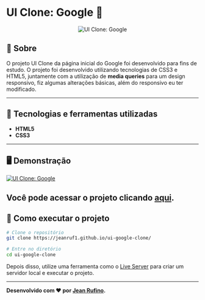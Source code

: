 # UI Clone: Google 🔎
<p align="center">
<img src="https://i.imgur.com/67rcyHB.png" alt="UI Clone: Google" title="UI Clone: Google">
</p>

## 📖 Sobre   
O projeto UI Clone da página inicial do Google foi desenvolvido para fins de estudo. O projeto foi desenvolvido utilizando tecnologias de CSS3 e HTML5, juntamente com a utilização de **media queries** para um design responsivo, fiz algumas alterações básicas, além do responsivo eu ter modificado.

---

## 🚀 Tecnologias e ferramentas utilizadas
 - **HTML5**
 - **CSS3**

---

## 🖥️ Demonstração
[![UI Clone: Google](https://imgur.com/aowJdYy "Clique para acessar o projeto")](https://devmagno.github.io/ui-clone-google/ "Clique para acessar o projeto")   

Você pode acessar o projeto clicando [aqui](https://devmagno.github.io/ui-clone-google/).
---

## 🔧 Como executar o projeto

```bash
# Clone o repositório
git clone https://jeanruf1.github.io/ui-google-clone/

# Entre no diretório
cd ui-google-clone
```
Depois disso, utilize uma ferramenta como o [Live Server](https://marketplace.visualstudio.com/items?itemName=ritwickdey.LiveServer) para criar um servidor local e executar o projeto.

---
**Desenvolvido com ❤️ por [Jean Rufino](https://github.com/jeanruf1/).**
